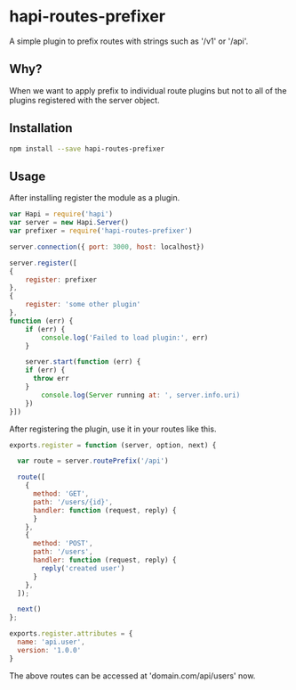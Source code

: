 # hapi-routes-prefixer

A simple plugin to prefix routes with strings such as '/v1' or '/api'.

## Why?

When we want to apply prefix 	to individual route plugins but not to all of the
plugins registered with the server object.

## Installation

```bash
npm install --save hapi-routes-prefixer 
```

## Usage

After installing register the module as a plugin.

```js
var Hapi = require('hapi')
var server = new Hapi.Server()
var prefixer = require('hapi-routes-prefixer')

server.connection({ port: 3000, host: localhost})

server.register([
{
	register: prefixer
}, 
{
	register: 'some other plugin'
},
function (err) {
	if (err) {
		console.log('Failed to load plugin:', err)
	}

	server.start(function (err) {
    if (err) {
      throw err
    }
    	console.log(Server running at: ', server.info.uri)
    })
}])

```

After registering the plugin, use it in your routes like this.

```js
exports.register = function (server, option, next) {

  var route = server.routePrefix('/api')

  route([
    {
      method: 'GET',
      path: '/users/{id}',
      handler: function (request, reply) {
      }
    },
    {
      method: 'POST',
      path: '/users',
      handler: function (request, reply) {
      	reply('created user')
      }
    },
  ]);

  next()
};

exports.register.attributes = {
  name: 'api.user',
  version: '1.0.0'
}
```
The above routes can be accessed at 'domain.com/api/users' now.


